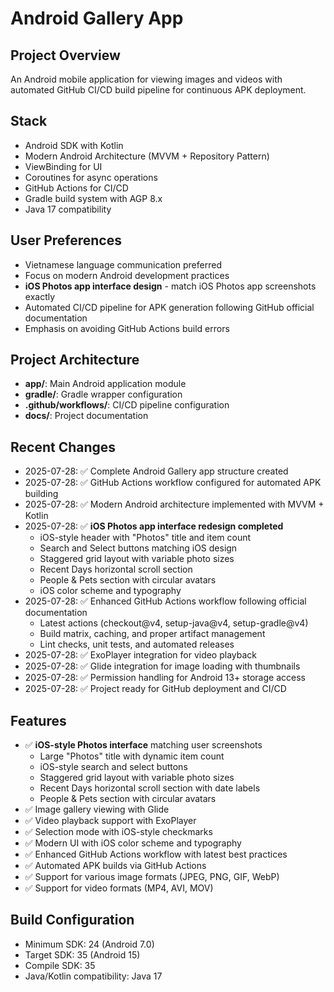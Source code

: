 # Android Gallery App

## Project Overview
An Android mobile application for viewing images and videos with automated GitHub CI/CD build pipeline for continuous APK deployment.

## Stack
- Android SDK with Kotlin
- Modern Android Architecture (MVVM + Repository Pattern)
- ViewBinding for UI
- Coroutines for async operations
- GitHub Actions for CI/CD
- Gradle build system with AGP 8.x
- Java 17 compatibility

## User Preferences
- Vietnamese language communication preferred
- Focus on modern Android development practices
- **iOS Photos app interface design** - match iOS Photos app screenshots exactly
- Automated CI/CD pipeline for APK generation following GitHub official documentation
- Emphasis on avoiding GitHub Actions build errors

## Project Architecture
- **app/**: Main Android application module
- **gradle/**: Gradle wrapper configuration
- **.github/workflows/**: CI/CD pipeline configuration
- **docs/**: Project documentation

## Recent Changes
- 2025-07-28: ✅ Complete Android Gallery app structure created
- 2025-07-28: ✅ GitHub Actions workflow configured for automated APK building
- 2025-07-28: ✅ Modern Android architecture implemented with MVVM + Kotlin
- 2025-07-28: ✅ **iOS Photos app interface redesign completed**
  - iOS-style header with "Photos" title and item count
  - Search and Select buttons matching iOS design
  - Staggered grid layout with variable photo sizes
  - Recent Days horizontal scroll section
  - People & Pets section with circular avatars
  - iOS color scheme and typography
- 2025-07-28: ✅ Enhanced GitHub Actions workflow following official documentation
  - Latest actions (checkout@v4, setup-java@v4, setup-gradle@v4)
  - Build matrix, caching, and proper artifact management
  - Lint checks, unit tests, and automated releases
- 2025-07-28: ✅ ExoPlayer integration for video playback
- 2025-07-28: ✅ Glide integration for image loading with thumbnails
- 2025-07-28: ✅ Permission handling for Android 13+ storage access
- 2025-07-28: ✅ Project ready for GitHub deployment and CI/CD

## Features
- ✅ **iOS-style Photos interface** matching user screenshots
  - Large "Photos" title with dynamic item count
  - iOS-style search and select buttons
  - Staggered grid layout with variable photo sizes
  - Recent Days horizontal scroll section with date labels
  - People & Pets section with circular avatars
- ✅ Image gallery viewing with Glide
- ✅ Video playback support with ExoPlayer
- ✅ Selection mode with iOS-style checkmarks
- ✅ Modern UI with iOS color scheme and typography
- ✅ Enhanced GitHub Actions workflow with latest best practices
- ✅ Automated APK builds via GitHub Actions
- ✅ Support for various image formats (JPEG, PNG, GIF, WebP)
- ✅ Support for video formats (MP4, AVI, MOV)

## Build Configuration
- Minimum SDK: 24 (Android 7.0)
- Target SDK: 35 (Android 15)
- Compile SDK: 35
- Java/Kotlin compatibility: Java 17
